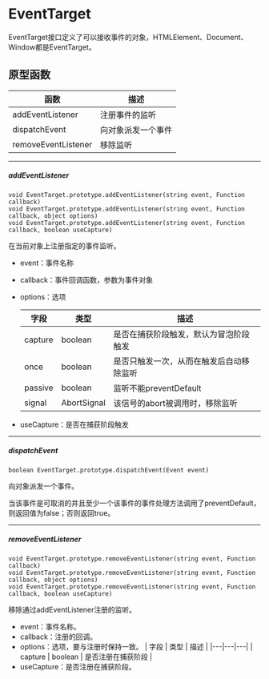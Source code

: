 # EventTarget

EventTarget接口定义了可以接收事件的对象，HTMLElement、Document、Window都是EventTarget。

## 原型函数

| 函数 | 描述 |
|---|---|
| addEventListener | 注册事件的监听 |
| dispatchEvent | 向对象派发一个事件 |
| removeEventListener | 移除监听 |

---

##### addEventListener

```
void EventTarget.prototype.addEventListener(string event, Function callback)
void EventTarget.prototype.addEventListener(string event, Function callback, object options)
void EventTarget.prototype.addEventListener(string event, Function callback, boolean useCapture)
```

在当前对象上注册指定的事件监听。

- event：事件名称
- callback：事件回调函数，参数为事件对象
- options：选项

    | 字段 | 类型 | 描述 |
    |---|---|---|
    | capture | boolean | 是否在捕获阶段触发，默认为冒泡阶段触发 |
    | once | boolean | 是否只触发一次，从而在触发后自动移除监听 |
    | passive | boolean | 监听不能preventDefault |
    | signal | AbortSignal | 该信号的abort被调用时，移除监听 |
- useCapture：是否在捕获阶段触发

---

##### dispatchEvent

```
boolean EventTarget.prototype.dispatchEvent(Event event)
```

向对象派发一个事件。

当该事件是可取消的并且至少一个该事件的事件处理方法调用了preventDefault，则返回值为false；否则返回true。

---

##### removeEventListener

```
void EventTarget.prototype.removeEventListener(string event, Function callback)
void EventTarget.prototype.removeEventListener(string event, Function callback, object options)
void EventTarget.prototype.removeEventListener(string event, Function callback, boolean useCapture)
```

移除通过addEventListener注册的监听。

- event：事件名称。
- callback：注册的回调。
- options：选项，要与注册时保持一致。
    | 字段 | 类型 | 描述 |
    |---|---|---|
    | capture | boolean | 是否注册在捕获阶段 |
- useCapture：是否注册在捕获阶段。

